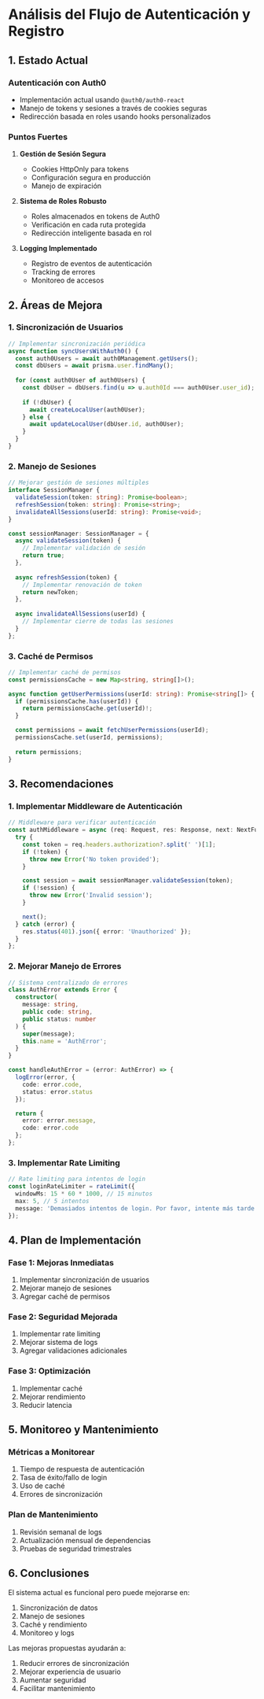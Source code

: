 # Análisis del Flujo de Autenticación y Registro

## 1. Estado Actual

### Autenticación con Auth0
- Implementación actual usando `@auth0/auth0-react`
- Manejo de tokens y sesiones a través de cookies seguras
- Redirección basada en roles usando hooks personalizados

### Puntos Fuertes
1. **Gestión de Sesión Segura**
   - Cookies HttpOnly para tokens
   - Configuración segura en producción
   - Manejo de expiración

2. **Sistema de Roles Robusto**
   - Roles almacenados en tokens de Auth0
   - Verificación en cada ruta protegida
   - Redirección inteligente basada en rol

3. **Logging Implementado**
   - Registro de eventos de autenticación
   - Tracking de errores
   - Monitoreo de accesos

## 2. Áreas de Mejora

### 1. Sincronización de Usuarios
```typescript
// Implementar sincronización periódica
async function syncUsersWithAuth0() {
  const auth0Users = await auth0Management.getUsers();
  const dbUsers = await prisma.user.findMany();
  
  for (const auth0User of auth0Users) {
    const dbUser = dbUsers.find(u => u.auth0Id === auth0User.user_id);
    
    if (!dbUser) {
      await createLocalUser(auth0User);
    } else {
      await updateLocalUser(dbUser.id, auth0User);
    }
  }
}
```

### 2. Manejo de Sesiones
```typescript
// Mejorar gestión de sesiones múltiples
interface SessionManager {
  validateSession(token: string): Promise<boolean>;
  refreshSession(token: string): Promise<string>;
  invalidateAllSessions(userId: string): Promise<void>;
}

const sessionManager: SessionManager = {
  async validateSession(token) {
    // Implementar validación de sesión
    return true;
  },
  
  async refreshSession(token) {
    // Implementar renovación de token
    return newToken;
  },
  
  async invalidateAllSessions(userId) {
    // Implementar cierre de todas las sesiones
  }
};
```

### 3. Caché de Permisos
```typescript
// Implementar caché de permisos
const permissionsCache = new Map<string, string[]>();

async function getUserPermissions(userId: string): Promise<string[]> {
  if (permissionsCache.has(userId)) {
    return permissionsCache.get(userId)!;
  }

  const permissions = await fetchUserPermissions(userId);
  permissionsCache.set(userId, permissions);
  
  return permissions;
}
```

## 3. Recomendaciones

### 1. Implementar Middleware de Autenticación
```typescript
// Middleware para verificar autenticación
const authMiddleware = async (req: Request, res: Response, next: NextFunction) => {
  try {
    const token = req.headers.authorization?.split(' ')[1];
    if (!token) {
      throw new Error('No token provided');
    }

    const session = await sessionManager.validateSession(token);
    if (!session) {
      throw new Error('Invalid session');
    }

    next();
  } catch (error) {
    res.status(401).json({ error: 'Unauthorized' });
  }
};
```

### 2. Mejorar Manejo de Errores
```typescript
// Sistema centralizado de errores
class AuthError extends Error {
  constructor(
    message: string,
    public code: string,
    public status: number
  ) {
    super(message);
    this.name = 'AuthError';
  }
}

const handleAuthError = (error: AuthError) => {
  logError(error, {
    code: error.code,
    status: error.status
  });

  return {
    error: error.message,
    code: error.code
  };
};
```

### 3. Implementar Rate Limiting
```typescript
// Rate limiting para intentos de login
const loginRateLimiter = rateLimit({
  windowMs: 15 * 60 * 1000, // 15 minutos
  max: 5, // 5 intentos
  message: 'Demasiados intentos de login. Por favor, intente más tarde.'
});
```

## 4. Plan de Implementación

### Fase 1: Mejoras Inmediatas
1. Implementar sincronización de usuarios
2. Mejorar manejo de sesiones
3. Agregar caché de permisos

### Fase 2: Seguridad Mejorada
1. Implementar rate limiting
2. Mejorar sistema de logs
3. Agregar validaciones adicionales

### Fase 3: Optimización
1. Implementar caché
2. Mejorar rendimiento
3. Reducir latencia

## 5. Monitoreo y Mantenimiento

### Métricas a Monitorear
1. Tiempo de respuesta de autenticación
2. Tasa de éxito/fallo de login
3. Uso de caché
4. Errores de sincronización

### Plan de Mantenimiento
1. Revisión semanal de logs
2. Actualización mensual de dependencias
3. Pruebas de seguridad trimestrales

## 6. Conclusiones

El sistema actual es funcional pero puede mejorarse en:
1. Sincronización de datos
2. Manejo de sesiones
3. Caché y rendimiento
4. Monitoreo y logs

Las mejoras propuestas ayudarán a:
1. Reducir errores de sincronización
2. Mejorar experiencia de usuario
3. Aumentar seguridad
4. Facilitar mantenimiento